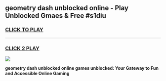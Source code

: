 
## geometry dash unblocked online - Play Unblocked Gmaes & Free #s1diu
<h3>
<a href="https://news.freeplayer.one?title=geometry_dash_unblocked_online&ref=27F">CLICK TO PLAY</a></h3>
<hr>

<h3>
<a href="https://news.freeplayer.one?title=geometry_dash_unblocked_online&ref=27F">CLICK 2 PLAY</a>
  
</h3>

<a href="https://news.freeplayer.one?title=geometry_dash_unblocked_online&ref=27F/"><img src="https://clearcache.store/games.png"></a>


**geometry dash unblocked online games unblocked: Your Gateway to Fun and Accessible Online Gaming**
